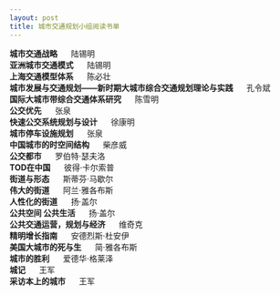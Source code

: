```yaml
---
layout: post
title: 城市交通规划小组阅读书单
---
```

 
**城市交通战略**&nbsp;&nbsp;&nbsp;&nbsp;&nbsp;&nbsp;陆锡明  
**亚洲城市交通模式**&nbsp;&nbsp;&nbsp;&nbsp;&nbsp;&nbsp;陆锡明  
**上海交通模型体系**&nbsp;&nbsp;&nbsp;&nbsp;&nbsp;&nbsp;陈必壮  
**城市发展与交通规划——新时期大城市综合交通规划理论与实践**&nbsp;&nbsp;&nbsp;&nbsp;&nbsp;&nbsp;孔令斌  
**国际大城市带综合交通体系研究**&nbsp;&nbsp;&nbsp;&nbsp;&nbsp;&nbsp;陈雪明  
**公交优先**&nbsp;&nbsp;&nbsp;&nbsp;&nbsp;&nbsp;张泉  
**快速公交系统规划与设计**&nbsp;&nbsp;&nbsp;&nbsp;&nbsp;&nbsp;徐康明  
**城市停车设施规划**&nbsp;&nbsp;&nbsp;&nbsp;&nbsp;&nbsp;张泉  
**中国城市的时空间结构**&nbsp;&nbsp;&nbsp;&nbsp;&nbsp;&nbsp;柴彦威  
**公交都市**&nbsp;&nbsp;&nbsp;&nbsp;&nbsp;&nbsp;罗伯特·瑟夫洛  
**TOD在中国**&nbsp;&nbsp;&nbsp;&nbsp;&nbsp;&nbsp;彼得·卡尔索普  
**街道与形态**&nbsp;&nbsp;&nbsp;&nbsp;&nbsp;&nbsp;斯蒂芬·马歇尔  
**伟大的街道**&nbsp;&nbsp;&nbsp;&nbsp;&nbsp;&nbsp;阿兰·雅各布斯  
**人性化的街道**&nbsp;&nbsp;&nbsp;&nbsp;&nbsp;&nbsp;扬·盖尔  
**公共空间 公共生活**&nbsp;&nbsp;&nbsp;&nbsp;&nbsp;&nbsp;扬·盖尔  
**公共交通运营，规划与经济**&nbsp;&nbsp;&nbsp;&nbsp;&nbsp;&nbsp;维奇克  
**精明增长指南**&nbsp;&nbsp;&nbsp;&nbsp;&nbsp;&nbsp;安德烈斯·杜安伊  
**美国大城市的死与生**&nbsp;&nbsp;&nbsp;&nbsp;&nbsp;&nbsp;简·雅各布斯   
**城市的胜利**&nbsp;&nbsp;&nbsp;&nbsp;&nbsp;&nbsp;爱德华·格莱泽  
**城记**&nbsp;&nbsp;&nbsp;&nbsp;&nbsp;&nbsp;王军  
**采访本上的城市**&nbsp;&nbsp;&nbsp;&nbsp;&nbsp;&nbsp;王军